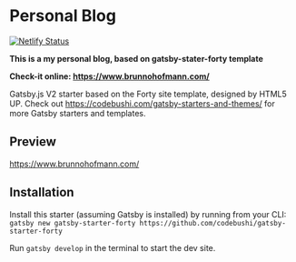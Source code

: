 # Personal Blog

[![Netlify Status](https://api.netlify.com/api/v1/badges/1959422e-55f9-4ac7-bae7-d1afe48914fc/deploy-status)](https://brunnohofmann.com/)

**This is a my personal blog, based on gatsby-stater-forty template**

**Check-it online: https://www.brunnohofmann.com/**


Gatsby.js V2 starter based on the Forty site template, designed by HTML5 UP. Check out https://codebushi.com/gatsby-starters-and-themes/ for more Gatsby starters and templates.

## Preview

https://www.brunnohofmann.com/

## Installation

Install this starter (assuming Gatsby is installed) by running from your CLI:
<br/>
`gatsby new gatsby-starter-forty https://github.com/codebushi/gatsby-starter-forty`

Run `gatsby develop` in the terminal to start the dev site.
